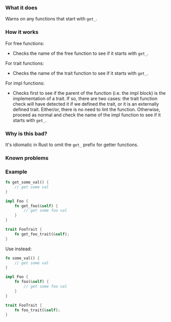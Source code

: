 ### What it does

Warns on any functions that start with `get_`.

### How it works

For free functions:
- Checks the name of the free function to see if it starts with `get_`.

For trait functions:
- Checks the name of the trait function to see if it starts with `get_`.

For impl functions:
- Checks first to see if the parent of the function (i.e. the impl block) is the implementation of a trait. If so, there are two cases: the trait function check will have detected it if we defined the trait, or it is an externally defined trait. Either/or, there is no need to lint the function. Otherwise, proceed as normal and check the name of the impl function to see if it starts with `get_`.


### Why is this bad?

It's idiomatic in Rust to omit the `get_` prefix for getter functions.

### Known problems

### Example

```rust
fn get_some_val() {
    // get some val
}

impl Foo {
    fn get_foo(&self) {
        // get some foo val
    }
}

trait FooTrait {
    fn get_foo_trait(&self);
}
```

Use instead:

```rust
fn some_val() {
    // get some val
}

impl Foo {
    fn foo(&self) {
        // get some foo val
    }
}

trait FooTrait {
    fn foo_trait(&self);
}
```
